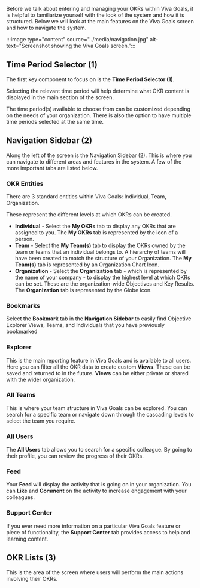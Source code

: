 Before we talk about entering and managing your OKRs within Viva Goals, it is helpful to familiarize yourself with the look of the system and how it is structured. Below we will look at the main features on the Viva Goals screen and how to navigate the system.

:::image type="content" source="../media/navigation.jpg" alt-text="Screenshot showing the Viva Goals screen.":::

## Time Period Selector (1)

The first key component to focus on is the **Time Period Selector (1)**.

Selecting the relevant time period will help determine what OKR content is displayed in the main section of the screen.

The time period(s) available to choose from can be customized depending on the needs of your organization. There is also the option to have multiple time periods selected at the same time.

## Navigation Sidebar (2)

Along the left of the screen is the Navigation Sidebar (2). This is where you can navigate to different areas and features in the system. A few of the more important tabs are listed below.

### OKR Entities

There are 3 standard entities within Viva Goals: Individual, Team, Organization.

These represent the different levels at which OKRs can be created.

- **Individual** - Select the **My OKRs** tab to display any OKRs that are assigned to you. The **My OKRs** tab is represented by the icon of a person.
- **Team** - Select the **My Team(s)** tab to display the OKRs owned by the team or teams that an individual belongs to. A hierarchy of teams will have been created to match the structure of your Organization. The **My Team(s)** tab is represented by an Organization Chart Icon.
- **Organization** - Select the **Organization** tab - which is represented by the name of your company - to display the highest level at which OKRs can be set. These are the organization-wide Objectives and Key Results. The **Organization** tab is represented by the Globe icon.

### Bookmarks

Select the **Bookmark** tab in the **Navigation Sidebar** to easily find Objective Explorer Views, Teams, and Individuals that you have previously bookmarked

### Explorer

This is the main reporting feature in Viva Goals and is available to all users. Here you can filter all the OKR data to create custom **Views**. These can be saved and returned to in the future. **Views** can be either private or shared with the wider organization.

### All Teams

This is where your team structure in Viva Goals can be explored. You can search for a specific team or navigate down through the cascading levels to select the team you require.

### All Users

The **All Users** tab allows you to search for a specific colleague. By going to their profile, you can review the progress of their OKRs.

### Feed

Your **Feed** will display the activity that is going on in your organization. You can **Like** and **Comment** on the activity to increase engagement with your colleagues.

### Support Center

If you ever need more information on a particular Viva Goals feature or piece of functionality, the **Support Center** tab provides access to help and learning content.

## OKR Lists (3)

This is the area of the screen where users will perform the main actions involving their OKRs.